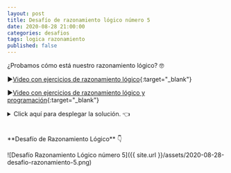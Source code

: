 ```yaml
---
layout: post
title: Desafío de razonamiento lógico número 5
date: 2020-08-28 21:00:00
categories: desafios
tags: logica razonamiento
published: false
---
```

¿Probamos cómo está nuestro razonamiento lógico? 🤓

▶️[Video con ejercicios de razonamiento lógico](https://youtu.be/wv1VFXgZbV0){:target="_blank"}

▶️[Video con ejercicios de razonamiento lógico y programación](https://youtu.be/DqXFtylWI10){:target="_blank"}

<details><summary>Click aquí para desplegar la solución. 👈</summary>
<br />✅ La respuesta correcta es la c): 11.
<br />
<br />✏️ Explicación:
<br />Es necesario tener en cuenta que cada par se compone de un zapato izquierdo y uno derecho.
<br />Sacando 10 zapatos de la caja, podría resultar que 5 de ellos fueran zapatos izquierdos de color negro y 5 zapatos derechos de color rojo. Por lo que es necesario sacar al menos 1 más (11 en total) para que, inevitablemente, se forme un par de zapatos del mismo color.
<br />
<div markdown="1">![Solución al desafío]({{ site.url }}/assets/2020-08-28-desafio-razonamiento-5-solucion.png)
  </div></details>

<br />
<br />
**Desafío de Razonamiento Lógico** 👇

![Desafío Razonamiento Lógico número 5]({{ site.url }}/assets/2020-08-28-desafio-razonamiento-5.png)

